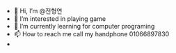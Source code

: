 - 👋 Hi, I’m @전형연
- 👀 I’m interested in playing game
- 🌱 I’m currently learning for computer programing
- 📫 How to reach me call my handphone 01066897830
- 
<!---
wjsguddus/wjsguddus is a ✨ special ✨ repository because its `README.md` (this file) appears on your GitHub profile.
You can click the Preview link to take a look at your changes.
--->

